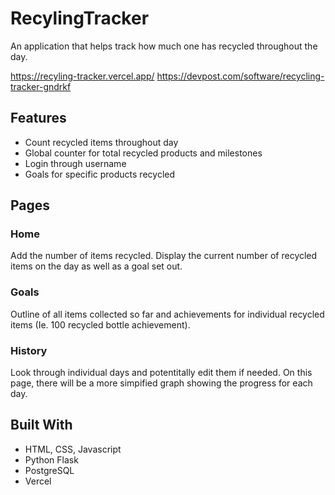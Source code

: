 # RecylingTracker
An application that helps track how much one has recycled throughout the day.

https://recyling-tracker.vercel.app/
https://devpost.com/software/recycling-tracker-gndrkf

## Features
- Count recycled items throughout day
- Global counter for total recycled products and milestones
- Login through username
- Goals for specific products recycled

## Pages
### Home
Add the number of items recycled. Display the current number of recycled items on the day as well as a goal set out. 

### Goals
Outline of all items collected so far and achievements for individual recycled items (Ie. 100 recycled bottle achievement).

### History
Look through individual days and potentitally edit them if needed. On this page, there will be a more simpified graph showing the progress for each day.

## Built With
* HTML, CSS, Javascript
* Python Flask
* PostgreSQL
* Vercel

